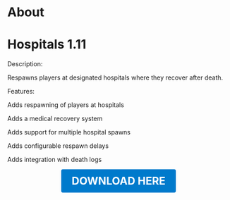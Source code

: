 # About

# Hospitals 1.11

Description:

Respawns players at designated hospitals where they recover after death.

Features:

Adds respawning of players at hospitals

Adds a medical recovery system

Adds support for multiple hospital spawns

Adds configurable respawn delays

Adds integration with death logs

<p align="center"><a href="https://github.com/LiliaFramework/Modules/raw/refs/heads/gh-pages/enhanceddeath.zip" style="display:inline-block;padding:12px 24px;font-size:1.5rem;font-weight:bold;text-decoration:none;color:#fff;background-color:#007acc;border-radius:4px;">DOWNLOAD HERE</a></p>